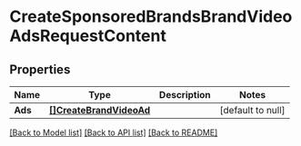 # CreateSponsoredBrandsBrandVideoAdsRequestContent

## Properties
Name | Type | Description | Notes
------------ | ------------- | ------------- | -------------
**Ads** | [**[]CreateBrandVideoAd**](CreateBrandVideoAd.md) |  | [default to null]

[[Back to Model list]](../README.md#documentation-for-models) [[Back to API list]](../README.md#documentation-for-api-endpoints) [[Back to README]](../README.md)

